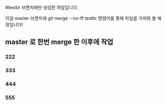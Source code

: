 #testbr 브랜치에만 생성한 파일입니다.

이걸 master 브랜치에 git merge --no-ff testbr 명령어를 통해 파일을 가져와 볼 예정입니다!

## master 로 한번 merge 한 이후에 작업
### 222
### 333
### 444

### 555